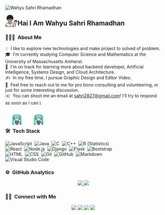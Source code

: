 ![Wahyu Sahri Rhamadhan](https://getwallpapers.com/wallpaper/full/c/d/9/15182.jpg)

<img alt="Code With Me" src="https://raw.githubusercontent.com/WahyuSR1F/WahyuSR1F/main/img/icons8-student-64.png" width='40' align="left"/><h2>Hai I Am  Wahyu Sahri Rhamadhan</h2>

<!-- ## 👋 &nbsp;Hey there! I'm Aditya -->

### 👨🏻‍💻 &nbsp;About Me

💡 &nbsp;I like to explore new technologies and make project to solved of problem.\
🎓 &nbsp;I'm currently studying Computer Science and Mathematics at the University of Massachusetts Amherst.\
🌱 &nbsp;I'm on track for learning more about backend developer, Artificial Intelligence, Systems Design, and Cloud Architecture.\
✍️ &nbsp;In my free time, I pursue Graphic Design and Editor Video.\
💬 &nbsp;Feel free to reach out to me for pro bono consulting and volunteering, or just for some interesting discussion.\
✉️ &nbsp;You can shoot me an email at sahri2827@gmail.com! I'll try to respond as soon as I can.\


<img alt="Code With Me" src="https://raw.githubusercontent.com/WahyuSR1F/WahyuSR1F/main/img/47tj.gif" width='70' align="left"/>
<img alt="Code With Me" src="https://raw.githubusercontent.com/WahyuSR1F/WahyuSR1F/main/img/47tj.gif" width='70' align="left"/>

<br /> <br />


### 🛠 &nbsp;Tech Stack


![JavaScript](https://img.shields.io/badge/-JavaScript-05122A?style=flat&logo=javascript)&nbsp;
![Java](https://img.shields.io/badge/-Java-05122A?style=flat&logo=Java&logoColor=FFA518)&nbsp;
![C](https://img.shields.io/badge/-C-05122A?style=flat&logo=C&logoColor=A8B9CC)&nbsp;
![C++](https://img.shields.io/badge/-C++-05122A?style=flat&logo=C%2B%2B&logoColor=00599C)&nbsp;
![R (Statistics)](https://img.shields.io/badge/-R-05122A?style=flat&logo=R&logoColor=276DC3)\
![React](https://img.shields.io/badge/-React-05122A?style=flat&logo=react)&nbsp;
![Node.js](https://img.shields.io/badge/-Node.js-05122A?style=flat&logo=node.js)&nbsp;
![Django](https://img.shields.io/badge/-Django-05122A?style=flat&logo=django&logoColor=092E20)&nbsp;
![Flask](https://img.shields.io/badge/-Flask-05122A?style=flat&logo=flask)&nbsp;
![Bootstrap](https://img.shields.io/badge/-Bootstrap-05122A?style=flat&logo=bootstrap&logoColor=563D7C)\
![HTML](https://img.shields.io/badge/-HTML-05122A?style=flat&logo=HTML5)&nbsp;
![CSS](https://img.shields.io/badge/-CSS-05122A?style=flat&logo=CSS3&logoColor=1572B6)&nbsp;
![Git](https://img.shields.io/badge/-Git-05122A?style=flat&logo=git)&nbsp;
![GitHub](https://img.shields.io/badge/-GitHub-05122A?style=flat&logo=github)&nbsp;
![Markdown](https://img.shields.io/badge/-Markdown-05122A?style=flat&logo=markdown)\
![Visual Studio Code](https://img.shields.io/badge/-Visual%20Studio%20Code-05122A?style=flat&logo=visual-studio-code&logoColor=007ACC)&nbsp;
### ⚙️ &nbsp;GitHub Analytics

<p align="center">
<a href="https://github.com/AVS1508">
  <img height="180em" src="https://github-readme-stats-eight-theta.vercel.app/api?username=WahyuSR1F&show_icons=true&theme=algolia&include_all_commits=true&count_private=true"/>
  <img height="180em" src="https://github-readme-stats-eight-theta.vercel.app/api/top-langs/?username=WahyuSR1F&layout=compact&langs_count=8&theme=algolia"/>
</a>
</p>

### 🤝🏻 &nbsp;Connect with Me

<p align="center">
<a href="www.linkedin.com/in/wahyu-sahri-rhamadhan"><img src="https://img.shields.io/npm/v/npm.svg?logo=nodedotjs"/></a>
<a href="https://www.instagram.com/sahri_cy/?hl=en"><img src="https://img.shields.io/badge/-@sahricy/logo-instagram-blue?logo=instagram"/></a>
<a href="https://facebook.com/AVS1508"><img src="https://img.shields.io/badge/-wahyusahrirhamadhan/logo-facebook-blue?logo=facebook"/></a>
<a href="https://www.youtube.com/channel/UCbGeFpOR79Hz_JGC-kEa8pg"><img src="https://img.shields.io/badge/--?style=flat&logo=youtube&label=CodingNgap&labelColor=rgb(204%2C%200%2C%200)&color=red
"/></a>
</p>

